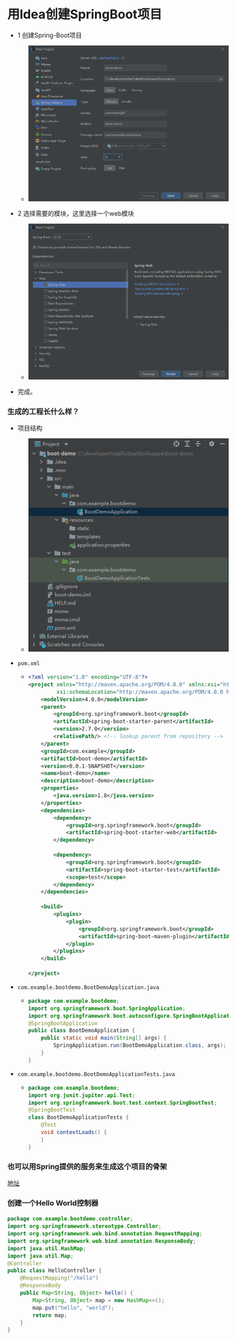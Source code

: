 # 用Idea创建SpringBoot项目

- 1 创建Spring-Boot项目
  - ![image-20220531231017870](https://raw.githubusercontent.com/huxiaoning/img/master/20220531231017.png)

- 2 选择需要的模块，这里选择一个web模块
  - ![image-20220531231049359](https://raw.githubusercontent.com/huxiaoning/img/master/20220531231049.png)

- 完成。



### 生成的工程长什么样？

- 项目结构

  - ![image-20220531231318978](https://raw.githubusercontent.com/huxiaoning/img/master/20220531231319.png)

- `pom.xml`

  - ```xml
    <?xml version="1.0" encoding="UTF-8"?>
    <project xmlns="http://maven.apache.org/POM/4.0.0" xmlns:xsi="http://www.w3.org/2001/XMLSchema-instance"
             xsi:schemaLocation="http://maven.apache.org/POM/4.0.0 https://maven.apache.org/xsd/maven-4.0.0.xsd">
        <modelVersion>4.0.0</modelVersion>
        <parent>
            <groupId>org.springframework.boot</groupId>
            <artifactId>spring-boot-starter-parent</artifactId>
            <version>2.7.0</version>
            <relativePath/> <!-- lookup parent from repository -->
        </parent>
        <groupId>com.example</groupId>
        <artifactId>boot-demo</artifactId>
        <version>0.0.1-SNAPSHOT</version>
        <name>boot-demo</name>
        <description>boot-demo</description>
        <properties>
            <java.version>1.8</java.version>
        </properties>
        <dependencies>
            <dependency>
                <groupId>org.springframework.boot</groupId>
                <artifactId>spring-boot-starter-web</artifactId>
            </dependency>
    
            <dependency>
                <groupId>org.springframework.boot</groupId>
                <artifactId>spring-boot-starter-test</artifactId>
                <scope>test</scope>
            </dependency>
        </dependencies>
    
        <build>
            <plugins>
                <plugin>
                    <groupId>org.springframework.boot</groupId>
                    <artifactId>spring-boot-maven-plugin</artifactId>
                </plugin>
            </plugins>
        </build>
    
    </project>
    ```

- `com.example.bootdemo.BootDemoApplication.java`

  - ```java
    package com.example.bootdemo;
    import org.springframework.boot.SpringApplication;
    import org.springframework.boot.autoconfigure.SpringBootApplication;
    @SpringBootApplication
    public class BootDemoApplication {
        public static void main(String[] args) {
            SpringApplication.run(BootDemoApplication.class, args);
        }
    }
    ```

- `com.example.bootdemo.BootDemoApplicationTests.java`

  - ```java
    package com.example.bootdemo;
    import org.junit.jupiter.api.Test;
    import org.springframework.boot.test.context.SpringBootTest;
    @SpringBootTest
    class BootDemoApplicationTests {
        @Test
        void contextLoads() {
        }
    }
    ```





### 也可以用Spring提供的服务来生成这个项目的骨架

[地址](https://start.spring.io/)







### 创建一个Hello World控制器

```java
package com.example.bootdemo.controller;
import org.springframework.stereotype.Controller;
import org.springframework.web.bind.annotation.RequestMapping;
import org.springframework.web.bind.annotation.ResponseBody;
import java.util.HashMap;
import java.util.Map;
@Controller
public class HelloController {
    @RequestMapping("/hello")
    @ResponseBody
    public Map<String, Object> hello() {
        Map<String, Object> map = new HashMap<>();
        map.put("hello", "world");
        return map;
    }
}
```

